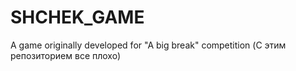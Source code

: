 # SHCHEK_GAME
A game originally developed for "A big break" competition
(С этим репозиторием все плохо)
